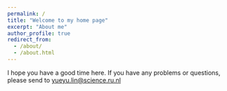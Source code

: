 ```yaml
---
permalink: /
title: "Welcome to my home page"
excerpt: "About me"
author_profile: true
redirect_from: 
  - /about/
  - /about.html
---
```

I hope you have a good time here. If you have any problems or questions, please send to yueyu.lin@science.ru.nl
